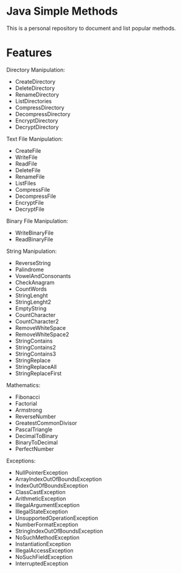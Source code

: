 # Java Simple Methods

This is a personal repository to document and list popular methods.

# Features

Directory Manipulation:
- CreateDirectory
- DeleteDirectory
- RenameDirectory
- ListDirectories
- CompressDirectory
- DecompressDirectory
- EncryptDirectory
- DecryptDirectory

Text File Manipulation:
- CreateFile 
- WriteFile 
- ReadFile 
- DeleteFile 
- RenameFile 
- ListFiles 
- CompressFile 
- DecompressFile 
- EncryptFile 
- DecryptFile 

Binary File Manipulation:
- WriteBinaryFile
- ReadBinaryFile

String Manipulation:
- ReverseString 
- Palindrome 
- VowelAndConsonants 
- CheckAnagram 
- CountWords 
- StringLenght 
- StringLenght2 
- EmptyString 
- CountCharacter 
- CountCharacter2 
- RemoveWhiteSpace 
- RemoveWhiteSpace2 
- StringContains 
- StringContains2 
- StringContains3 
- StringReplace 
- StringReplaceAll 
- StringReplaceFirst 

Mathematics:
- Fibonacci 
- Factorial 
- Armstrong 
- ReverseNumber 
- GreatestCommonDivisor
- PascalTriangle 
- DecimalToBinary 
- BinaryToDecimal 
- PerfectNumber 

Exceptions:
- NullPointerException
- ArrayIndexOutOfBoundsException
- IndexOutOfBoundsException
- ClassCastException
- ArithmeticException
- IllegalArgumentException
- IllegalStateException
- UnsupportedOperationException
- NumberFormatException
- StringIndexOutOfBoundsException
- NoSuchMethodException
- InstantiationException
- IllegalAccessException
- NoSuchFieldException
- InterruptedException
